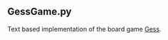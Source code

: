## GessGame.py
Text based implementation of the board game <a href="https://en.wikipedia.org/wiki/Gess">Gess</a>.

